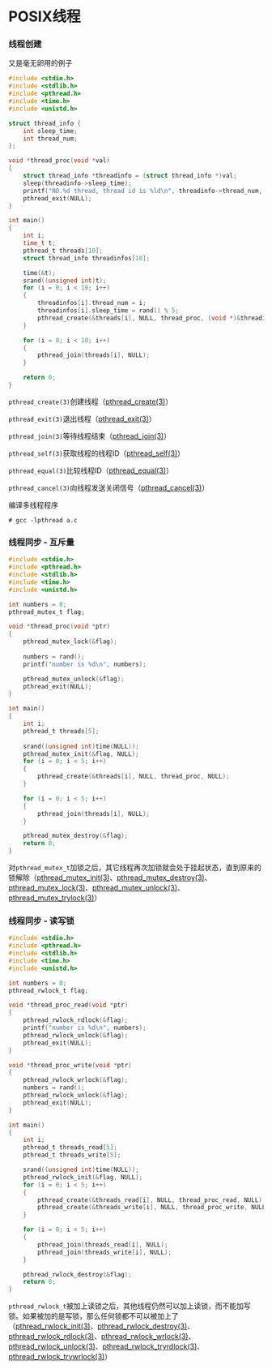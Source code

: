 # POSIX线程

### 线程创建

又是毫无卵用的例子

```c
#include <stdio.h>
#include <stdlib.h>
#include <pthread.h>
#include <time.h>
#include <unistd.h>

struct thread_info {
    int sleep_time;
    int thread_num;
};

void *thread_proc(void *val)
{
    struct thread_info *threadinfo = (struct thread_info *)val;
    sleep(threadinfo->sleep_time);
    printf("NO.%d thread, thread id is %ld\n", threadinfo->thread_num, (long)pthread_self());
    pthread_exit(NULL);
}

int main()
{
    int i;
    time_t t;
    pthread_t threads[10];
    struct thread_info threadinfos[10];

    time(&t);
    srand((unsigned int)t);
    for (i = 0; i < 10; i++)
    {
        threadinfos[i].thread_num = i;
        threadinfos[i].sleep_time = rand() % 5;
        pthread_create(&threads[i], NULL, thread_proc, (void *)&threadinfos[i]);    
    }

    for (i = 0; i < 10; i++)
    {
        pthread_join(threads[i], NULL);    
    }

    return 0;
}
```

`pthread_create(3)`创建线程（[pthread_create(3)]( http://man7.org/linux/man-pages/man3/pthread_create.3.html )）

`pthread_exit(3)`退出线程（[pthread_exit(3)]( http://man7.org/linux/man-pages/man3/pthread_exit.3.html )）

`pthread_join(3)`等待线程结束（[pthread_join(3)]( http://man7.org/linux/man-pages/man3/pthread_join.3.html )）

`pthread_self(3)`获取线程的线程ID（[pthread_self(3)]( http://man7.org/linux/man-pages/man3/pthread_self.3.html )）

`pthread_equal(3)`比较线程ID（[pthread_equal(3)]( http://man7.org/linux/man-pages/man3/pthread_equal.3.html )）

`pthread_cancel(3)`向线程发送关闭信号（[pthread_cancel(3)]( http://man7.org/linux/man-pages/man3/pthread_cancel.3.html )）



编译多线程程序

```
# gcc -lpthread a.c
```



### 线程同步 - 互斥量

```c
#include <stdio.h>
#include <pthread.h>
#include <stdlib.h>
#include <time.h>
#include <unistd.h>

int numbers = 0;
pthread_mutex_t flag; 

void *thread_proc(void *ptr)
{
    pthread_mutex_lock(&flag);
    
    numbers = rand();
    printf("number is %d\n", numbers);

    pthread_mutex_unlock(&flag);
    pthread_exit(NULL);
}

int main()
{
    int i;
    pthread_t threads[5];
    
    srand((unsigned int)time(NULL));
    pthread_mutex_init(&flag, NULL);
    for (i = 0; i < 5; i++)
    {
        pthread_create(&threads[i], NULL, thread_proc, NULL);
    }

    for (i = 0; i < 5; i++)
    {
        pthread_join(threads[i], NULL);
    }

    pthread_mutex_destroy(&flag);
    return 0;
}
```

对`pthread_mutex_t`加锁之后，其它线程再次加锁就会处于挂起状态，直到原来的锁解除（[pthread_mutex_init(3)]( http://man7.org/linux/man-pages/man3/pthread_mutex_init.3p.html )、[pthread_mutex_destroy(3)]( http://man7.org/linux/man-pages/man3/pthread_mutex_destroy.3p.html )、[pthread_mutex_lock(3)]( http://man7.org/linux/man-pages/man3/pthread_mutex_lock.3p.html )、[pthread_mutex_unlock(3)]( http://man7.org/linux/man-pages/man3/pthread_mutex_lock.3p.html )、[pthread_mutex_trylock(3)]( http://man7.org/linux/man-pages/man3/pthread_mutex_trylock.3p.html )）



### 线程同步 - 读写锁

```c
#include <stdio.h>
#include <pthread.h>
#include <stdlib.h>
#include <time.h>
#include <unistd.h>

int numbers = 0;
pthread_rwlock_t flag;

void *thread_proc_read(void *ptr)
{
    pthread_rwlock_rdlock(&flag);
    printf("number is %d\n", numbers);
    pthread_rwlock_unlock(&flag);
    pthread_exit(NULL);
}

void *thread_proc_write(void *ptr)
{
    pthread_rwlock_wrlock(&flag);
    numbers = rand();
    pthread_rwlock_unlock(&flag);
    pthread_exit(NULL);
}

int main()
{
    int i;
    pthread_t threads_read[5];
    pthread_t threads_write[5];

    srand((unsigned int)time(NULL));
    pthread_rwlock_init(&flag, NULL);
    for (i = 0; i < 5; i++)
    {
        pthread_create(&threads_read[i], NULL, thread_proc_read, NULL);
        pthread_create(&threads_write[i], NULL, thread_proc_write, NULL);
    }

    for (i = 0; i < 5; i++)
    {
        pthread_join(threads_read[i], NULL);
        pthread_join(threads_write[i], NULL);
    }

    pthread_rwlock_destroy(&flag);
    return 0;
}
```

`pthread_rwlock_t`被加上读锁之后，其他线程仍然可以加上读锁，而不能加写锁。如果被加的是写锁，那么任何锁都不可以被加上了（[pthread_rwlock_init(3)]( http://man7.org/linux/man-pages/man3/pthread_rwlock_rdlock.3p.html )、[pthread_rwlock_destroy(3)]( http://man7.org/linux/man-pages/man3/pthread_rwlock_init.3p.html )、[pthread_rwlock_rdlock(3)]( http://man7.org/linux/man-pages/man3/pthread_rwlock_rdlock.3p.html )、[pthread_rwlock_wrlock(3)]( http://man7.org/linux/man-pages/man3/pthread_rwlock_wrlock.3p.html )、[pthread_rwlock_unlock(3)]( http://man7.org/linux/man-pages/man3/pthread_rwlock_unlock.3p.html )、[pthread_rwlock_tryrdlock(3)]( http://man7.org/linux/man-pages/man3/pthread_rwlock_tryrdlock.3p.html )、[pthread_rwlock_trywrlock(3)]( http://man7.org/linux/man-pages/man3/pthread_rwlock_trywrlock.3p.html )）

